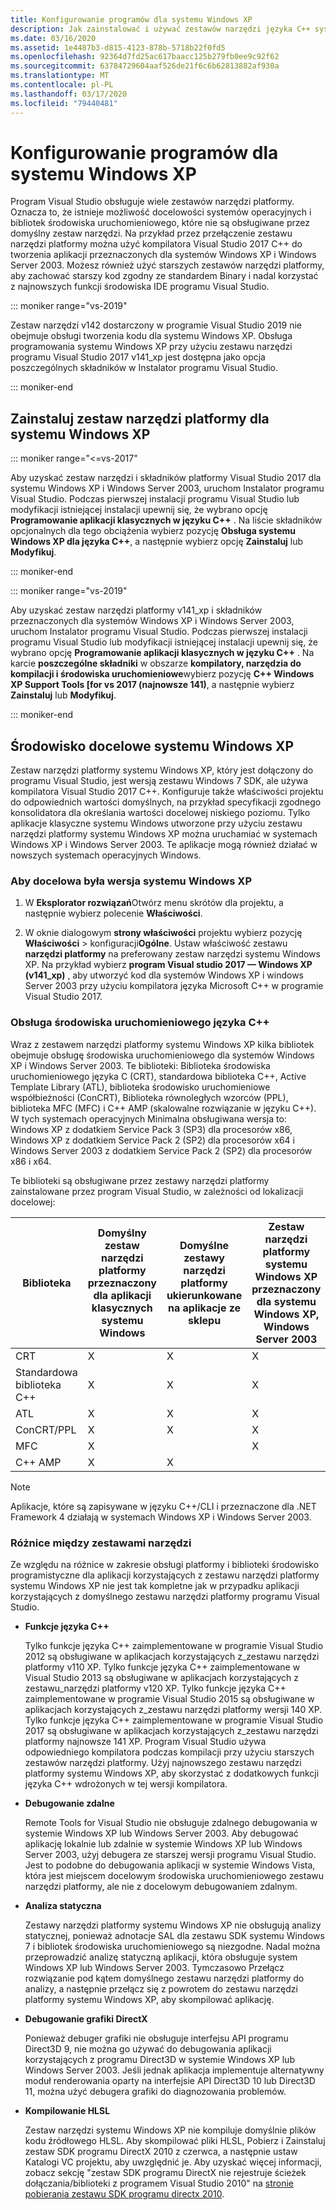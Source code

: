 ```yaml
---
title: Konfigurowanie programów dla systemu Windows XP
description: Jak zainstalować i używać zestawów narzędzi języka C++ systemu Windows XP w programie Visual Studio.
ms.date: 03/16/2020
ms.assetid: 1e4487b3-d815-4123-878b-5718b22f0fd5
ms.openlocfilehash: 92364d7fd25ac617baacc125b279fb0ee9c92f62
ms.sourcegitcommit: 63784729604aaf526de21f6c6b62813882af930a
ms.translationtype: MT
ms.contentlocale: pl-PL
ms.lasthandoff: 03/17/2020
ms.locfileid: "79440481"
---
```

# <a name="configuring-programs-for-windows-xp"></a>Konfigurowanie programów dla systemu Windows XP

Program Visual Studio obsługuje wiele zestawów narzędzi platformy. Oznacza to, że istnieje możliwość docelowości systemów operacyjnych i bibliotek środowiska uruchomieniowego, które nie są obsługiwane przez domyślny zestaw narzędzi. Na przykład przez przełączenie zestawu narzędzi platformy można użyć kompilatora Visual Studio 2017 C++ do tworzenia aplikacji przeznaczonych dla systemów Windows XP i Windows Server 2003. Możesz również użyć starszych zestawów narzędzi platformy, aby zachować starszy kod zgodny ze standardem Binary i nadal korzystać z najnowszych funkcji środowiska IDE programu Visual Studio.

::: moniker range="vs-2019"

Zestaw narzędzi v142 dostarczony w programie Visual Studio 2019 nie obejmuje obsługi tworzenia kodu dla systemu Windows XP. Obsługa programowania systemu Windows XP przy użyciu zestawu narzędzi programu Visual Studio 2017 v141_xp jest dostępna jako opcja poszczególnych składników w Instalator programu Visual Studio.

::: moniker-end

## <a name="install-the-windows-xp-platform-toolset"></a>Zainstaluj zestaw narzędzi platformy dla systemu Windows XP

::: moniker range="<=vs-2017"

Aby uzyskać zestaw narzędzi i składników platformy Visual Studio 2017 dla systemu Windows XP i Windows Server 2003, uruchom Instalator programu Visual Studio. Podczas pierwszej instalacji programu Visual Studio lub modyfikacji istniejącej instalacji upewnij się, że wybrano opcję **Programowanie aplikacji klasycznych w języku C++** . Na liście składników opcjonalnych dla tego obciążenia wybierz pozycję **Obsługa systemu Windows XP dla języka C++**, a następnie wybierz opcję **Zainstaluj** lub **Modyfikuj**.

::: moniker-end

::: moniker range="vs-2019"

Aby uzyskać zestaw narzędzi platformy v141_xp i składników przeznaczonych dla systemów Windows XP i Windows Server 2003, uruchom Instalator programu Visual Studio. Podczas pierwszej instalacji programu Visual Studio lub modyfikacji istniejącej instalacji upewnij się, że wybrano opcję **Programowanie aplikacji klasycznych w języku C++** . Na karcie **poszczególne składniki** w obszarze **kompilatory, narzędzia do kompilacji i środowiska uruchomieniowe**wybierz pozycję **C++ Windows XP Support Tools \[for vs 2017 (najnowsze 141)**, a następnie wybierz **Zainstaluj** lub **Modyfikuj**.

::: moniker-end

## <a name="windows-xp-targeting-experience"></a>Środowisko docelowe systemu Windows XP

Zestaw narzędzi platformy systemu Windows XP, który jest dołączony do programu Visual Studio, jest wersją zestawu Windows 7 SDK, ale używa kompilatora Visual Studio 2017 C++. Konfiguruje także właściwości projektu do odpowiednich wartości domyślnych, na przykład specyfikacji zgodnego konsolidatora dla określania wartości docelowej niskiego poziomu. Tylko aplikacje klasyczne systemu Windows utworzone przy użyciu zestawu narzędzi platformy systemu Windows XP można uruchamiać w systemach Windows XP i Windows Server 2003. Te aplikacje mogą również działać w nowszych systemach operacyjnych Windows.

### <a name="to-target-windows-xp"></a>Aby docelowa była wersja systemu Windows XP

1. W **Eksplorator rozwiązań**Otwórz menu skrótów dla projektu, a następnie wybierz polecenie **Właściwości**.

1. W oknie dialogowym **strony właściwości** projektu wybierz pozycję **Właściwości** > konfiguracji**Ogólne**. Ustaw właściwość zestawu **narzędzi platformy** na preferowany zestaw narzędzi systemu Windows XP. Na przykład wybierz **program Visual studio 2017 — Windows XP (v141_xp)** , aby utworzyć kod dla systemów Windows XP i windows Server 2003 przy użyciu kompilatora języka Microsoft C++ w programie Visual Studio 2017.

### <a name="c-runtime-support"></a>Obsługa środowiska uruchomieniowego języka C++

Wraz z zestawem narzędzi platformy systemu Windows XP kilka bibliotek obejmuje obsługę środowiska uruchomieniowego dla systemów Windows XP i Windows Server 2003. Te biblioteki: Biblioteka środowiska uruchomieniowego języka C (CRT), standardowa biblioteka C++, Active Template Library (ATL), biblioteka środowisko uruchomieniowe współbieżności (ConCRT), Biblioteka równoległych wzorców (PPL), biblioteka MFC (MFC) i C++ AMP (skalowalne rozwiązanie w języku C++). W tych systemach operacyjnych Minimalna obsługiwana wersja to: Windows XP z dodatkiem Service Pack 3 (SP3) dla procesorów x86, Windows XP z dodatkiem Service Pack 2 (SP2) dla procesorów x64 i Windows Server 2003 z dodatkiem Service Pack 2 (SP2) dla procesorów x86 i x64.

Te biblioteki są obsługiwane przez zestawy narzędzi platformy zainstalowane przez program Visual Studio, w zależności od lokalizacji docelowej:

|Biblioteka|Domyślny zestaw narzędzi platformy przeznaczony dla aplikacji klasycznych systemu Windows|Domyślne zestawy narzędzi platformy ukierunkowane na aplikacje ze sklepu|Zestaw narzędzi platformy systemu Windows XP przeznaczony dla systemu Windows XP, Windows Server 2003|
|---|---|---|---|
|CRT|X|X|X|
|Standardowa biblioteka C++|X|X|X|
|ATL|X|X|X|
|ConCRT/PPL|X|X|X|
|MFC|X||X|
|C++ AMP|X|X||

> [!NOTE]
> Aplikacje, które są zapisywane w języku C++/CLI i przeznaczone dla .NET Framework 4 działają w systemach Windows XP i Windows Server 2003.

### <a name="differences-between-the-toolsets"></a>Różnice między zestawami narzędzi

Ze względu na różnice w zakresie obsługi platformy i biblioteki środowisko programistyczne dla aplikacji korzystających z zestawu narzędzi platformy systemu Windows XP nie jest tak kompletne jak w przypadku aplikacji korzystających z domyślnego zestawu narzędzi platformy programu Visual Studio.

- **Funkcje języka C++**

   Tylko funkcje języka C++ zaimplementowane w programie Visual Studio 2012 są obsługiwane w aplikacjach korzystających z\_zestawu narzędzi platformy v110 XP. Tylko funkcje języka C++ zaimplementowane w Visual Studio 2013 są obsługiwane w aplikacjach korzystających z zestawu\_narzędzi platformy v120 XP. Tylko funkcje języka C++ zaimplementowane w programie Visual Studio 2015 są obsługiwane w aplikacjach korzystających z\_zestawu narzędzi platformy wersji 140 XP. Tylko funkcje języka C++ zaimplementowane w programie Visual Studio 2017 są obsługiwane w aplikacjach korzystających z\_zestawu narzędzi platformy najnowsze 141 XP. Program Visual Studio używa odpowiedniego kompilatora podczas kompilacji przy użyciu starszych zestawów narzędzi platformy. Użyj najnowszego zestawu narzędzi platformy systemu Windows XP, aby skorzystać z dodatkowych funkcji języka C++ wdrożonych w tej wersji kompilatora.

- **Debugowanie zdalne**

   Remote Tools for Visual Studio nie obsługuje zdalnego debugowania w systemie Windows XP lub Windows Server 2003. Aby debugować aplikację lokalnie lub zdalnie w systemie Windows XP lub Windows Server 2003, użyj debugera ze starszej wersji programu Visual Studio. Jest to podobne do debugowania aplikacji w systemie Windows Vista, która jest miejscem docelowym środowiska uruchomieniowego zestawu narzędzi platformy, ale nie z docelowym debugowaniem zdalnym.

- **Analiza statyczna**

   Zestawy narzędzi platformy systemu Windows XP nie obsługują analizy statycznej, ponieważ adnotacje SAL dla zestawu SDK systemu Windows 7 i bibliotek środowiska uruchomieniowego są niezgodne. Nadal można przeprowadzić analizę statyczną aplikacji, która obsługuje system Windows XP lub Windows Server 2003. Tymczasowo Przełącz rozwiązanie pod kątem domyślnego zestawu narzędzi platformy do analizy, a następnie przełącz się z powrotem do zestawu narzędzi platformy systemu Windows XP, aby skompilować aplikację.

- **Debugowanie grafiki DirectX**

   Ponieważ debuger grafiki nie obsługuje interfejsu API programu Direct3D 9, nie można go używać do debugowania aplikacji korzystających z programu Direct3D w systemie Windows XP lub Windows Server 2003. Jeśli jednak aplikacja implementuje alternatywny moduł renderowania oparty na interfejsie API Direct3D 10 lub Direct3D 11, można użyć debugera grafiki do diagnozowania problemów.

- **Kompilowanie HLSL**

   Zestaw narzędzi systemu Windows XP nie kompiluje domyślnie plików kodu źródłowego HLSL. Aby skompilować pliki HLSL, Pobierz i Zainstaluj zestaw SDK programu DirectX 2010 z czerwca, a następnie ustaw Katalogi VC projektu, aby uwzględnić je. Aby uzyskać więcej informacji, zobacz sekcję "zestaw SDK programu DirectX nie rejestruje ścieżek dołączania/biblioteki z programem Visual Studio 2010" na [stronie pobierania zestawu SDK programu directx 2010](https://www.microsoft.com/download/details.aspx?displaylang=en&id=6812).
